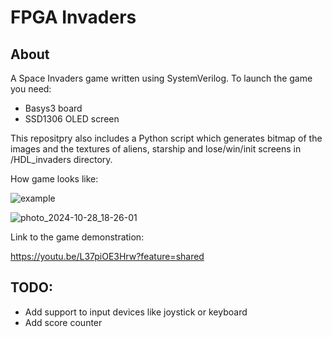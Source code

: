 # FPGA Invaders

## About

A Space Invaders game written using SystemVerilog. To launch the game you need: 

- Basys3 board
- SSD1306 OLED screen

This repositpry also includes a Python script which generates bitmap of the images and the textures of aliens, starship and lose/win/init screens in /HDL_invaders directory.

How game looks like:

![example](https://github.com/user-attachments/assets/301281af-b741-4946-bb56-3c846e88b3a1)

![photo_2024-10-28_18-26-01](https://github.com/user-attachments/assets/920b2f91-f1e0-4eec-a558-c0950f62dff7)

Link to the game demonstration:

https://youtu.be/L37piOE3Hrw?feature=shared

## TODO:

- Add support to input devices like joystick or keyboard
- Add score counter
